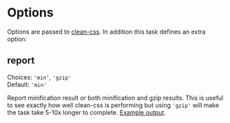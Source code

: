 # Options

Options are passed to [clean-css](https://github.com/jakubpawlowicz/clean-css#how-to-use-clean-css-programmatically). In addition this task defines an extra option:


## report

Choices: `'min'`, `'gzip'`  
Default: `'min'`

Report minification result or both minification and gzip results.
This is useful to see exactly how well clean-css is performing but using `'gzip'` will make the task take 5-10x longer to complete. [Example output](https://github.com/sindresorhus/maxmin#readme).
